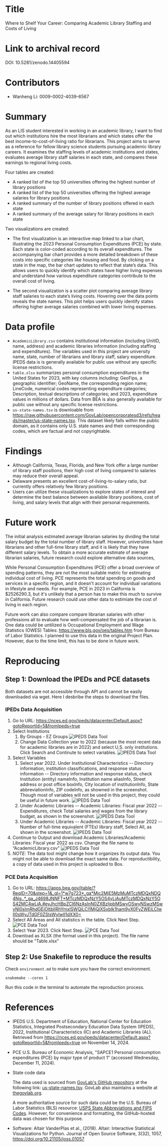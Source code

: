# Title
Where to Shelf Your Career: Comparing Academic Library Staffing and Costs of Living

# Link to archival record
DOI: 10.5281/zenodo.14405594

# Contributors
- Wanheng Li: 0009-0002-4039-6567

# Summary
As an LIS student interested in working in an academic library, I want to find out which institutions hire the most librarians and which states offer the best income-to-cost-of-living ratio for librarians. This project aims to serve as a reference for fellow library science students pursuing academic library careers. It examines the staffing levels of academic institutions and states, evaluates average library staff salaries in each state, and compares these earnings to regional living costs.<br>

Four tables are created:
- A ranked list of the top 50 universities offering the highest number of library positions
- A ranked list of the top 50 universities offering the highest average salaries for library positions
- A ranked summary of the number of library positions offered in each state
- A ranked summary of the average salary for library positions in each state

Two visualizations are created:
- The first visualization is an interactive map linked to a bar chart, illustrating the 2023 Personal Consumption Expenditures (PCE) by state. Each state is color-coded according to its overall expenditures. The accompanying bar chart provides a more detailed breakdown of these costs into specific categories like housing and food. By clicking on a state in the map, the bar chart updates to reflect that state’s data. This allows users to quickly identify which states have higher living expenses and understand how various expenditure categories contribute to the overall cost of living.

- The second visualization is a scatter plot comparing average library staff salaries to each state’s living costs. Hovering over the data points reveals the state names. This plot helps users quickly identify states offering higher average salaries combined with lower living expenses.

# Data profile 
- `AcademicLibrary.csv` contains institutional information (including UnitID, name, address) and academic libraries information (including staffing and expenditures). The variables used in this project are university name, state, number of librarians and library staff, salary expenditure. IPEDS data is is generally available for public use without any specific license restrictions.
- `table.xlsx` summarizes personal consumption expenditures in the United States for 2023, with key columns including: GeoFips, a geographic identifier; GeoName, the corresponding region name; LineCode, numerical codes representing expenditure categories; Description, textual descriptions of categories; and 2023, expenditure values in millions of dollars. Data from BEA is also generally available for public use without any specific license restrictions.
- `us-state-names.tsv` is downloable from https://raw.githubusercontent.com/GovLab/opencorporatesd3/refs/heads/master/us-state-names.tsv. This dataset likely falls within the public domain, as it contains only U.S. state names and their corresponding codes, which are factual and not copyrightable.

# Findings
- Although California, Texas, Florida, and New York offer a large number of library staff positions, their high cost of living compared to salaries may reduce their overall appeal.
- Delaware presents an excellent cost-of-living-to-salary ratio, but currently offers relatively few library positions.
- Users can utilize these visualizations to explore states of interest and determine the best balance between available library positions, cost of living, and salary levels that align with their personal requirements.

# Future work
The initial analysis estimated average librarian salaries by dividing the total salary budget by the total number of library staff. However, universities have librarians and other full-time library staff, and it is likely that they have different salary levels. To obtain a more accurate estimate of average librarian salaries, future research could explore alternative data sources,

While Personal Consumption Expenditures (PCE) offer a broad overview of spending patterns, they are not the most suitable metric for estimating individual cost of living. PCE represents the total spending on goods and services in a specific region, and it doesn't account for individual variations in lifestyle and needs. For example, PCE in 2023 in California is $2526290.3, but it's unlikely that a person has to make this much to survive in California. Future research could use other data to estimiate the cost of living in each region.

Future work can also compare compare librarian salaries with other professions all to evaluate how well-compensated the job of a librarian is. One data could be untilized is Occupational Employment and Wage Statistics (OWES) Tables: https://www.bls.gov/oes/tables.htm from Bureau of Labor Statistics. I planned to use this data in the original Project Plan. However, due to the time limit, this has to be done in future work.

# Reproducing 
## Step 1: Download the IPEDs and PCE datasets
Both datasets are not accessible through API and cannot be easily downloaded via wget. Here I desbribe the steps to download the files.
### IPEDs Data Acquisition
1. Go to URL: https://nces.ed.gov/ipeds/datacenter/Default.aspx?gotoReportId=5&fromIpeds=true 
2. Select Institutions 
    1. By Groups - EZ Groups
    ![IPEDS Data Tool](screenshots/IPEDS1.png)
    2. Change Data Collection year to 2022 (because the most recent data for academic libraries are in 2022) and select U.S. only institutions. Click Search and Continute to select variables.
    ![IPEDS Data Tool](screenshots/IPEDS2.png)
4. Select Variables
    1. Select year 2022. Under Institutional Characteristics -- Directory information, institution classifications, and response status information -- Directory information and response status, check Institution (entity) nameInfo, Institution name aliasInfo, Street address or post office boxInfo, City location of institutionInfo, State abbreviationInfo, ZIP codeInfo, as showned in the screenshot. Though most of variables will not be used in this project, they could be useful in future work.
    ![IPEDS Data Tool](screenshots/IPEDS3.png)
    2. Under Academic Libraries -- Academic Libraries: Fiscal year 2022 -- Expenditures, check Total salaries and wages from the library budget, as shown in the screenshot.
    ![IPEDS Data Tool](screenshots/IPEDS4.png)
    3. Under Academic Libraries -- Academic Libraries: Fiscal year 2022 -- Number of full-time equivalent (FTEs) library staff, Select All, as shown in the screenshot.
    ![IPEDS Data Tool](screenshots/IPEDS5.png)
5. Continue to Output and download Academic Libraries/Academic Libraries: Fiscal year 2022 as csv. Change the file name to “AcademicLibrary.csv”
    ![IPEDS Data Tool](screenshots/IPEDS6.png) 
6. *NOTE*: The data tool might change how it organizes its output data. You might not be able to download the exact same data. For reproductibility, a copy of data used in this project is uploaded to Box. 

### PCE Data Acquisition
1. Go to URL: https://apps.bea.gov/itable/?ReqID=70&step=1&_gl=1*w7g723*_ga*Mjc2MjE5MzMuMTczMDQxNDQ4Ng..*_ga_J4698JNNFT*MTczMDQxNzY5OS4yLjAuMTczMDQxNzY5OS42MC4wLjA.#eyJhcHBpZCI6NzAsInN0ZXBzIjpbMSwyOSwyNSwzMSwyNl0sImRhdGEiOltbIlRhYmxlSWQiLCI1MjQiXSxbIk1ham9yX0FyZWEiLCIwIl0sWyJTdGF0ZSIsWyIwIl1dXX0=
2. Select All Areas and All statistics in the table. Click Next Step.
![PCE Data Tool](screenshots/PCE1.png)
3. Select Year 2023. Click Next Step.
![PCE Data Tool](screenshots/PCE2.png)
3. Download as XLSX (the format used in this project). The file name should be "Table.xlsx"

## Step 2: Use Snakefile to reproduce the results
Check `environment.md` to make sure you have the correct environment.
```
snakemake --cores 1
```
Run this code in the terminal to automate the reproduction process.

# References
- IPEDS
U.S. Department of Education, National Center for Education Statistics, Integrated Postsecondary
Education Data System (IPEDS), 2022, Institutional Characteristics (IC) and Academic Libraries (AL). Retrieved from https://nces.ed.gov/ipeds/datacenter/Default.aspx?gotoReportId=5&fromIpeds=true on November 14, 2024.

- PCE
U.S. Bureau of Economic Analysis, "SAPCE1 Personal consumption expenditures (PCE) by major type of product 1" (accessed Wednesday, December 11, 2024).

- State code data

    The data used is sourced from [GovLab's GitHub repository](https://github.com/GovLab) at the following link: [us-state-names.tsv](https://raw.githubusercontent.com/GovLab/opencorporatesd3/refs/heads/master/us-state-names.tsv). GovLab also maintains a website at [thegovlab.org](https://thegovlab.org).<br>

    A more authoritative source for such data could be the U.S. Bureau of Labor Statistics (BLS) resource: [USPS State Abbreviations and FIPS Codes](https://www.bls.gov/respondents/mwr/electronic-data-interchange/appendix-d-usps-state-abbreviations-and-fips-codes.htm). However, for convenience and formatting, the GitHub-hosted data was chosen for this purpose.

- Software: Altair
VanderPlas et al., (2018). Altair: Interactive Statistical Visualizations for Python. Journal of Open Source Software, 3(32), 1057, https://doi.org/10.21105/joss.01057